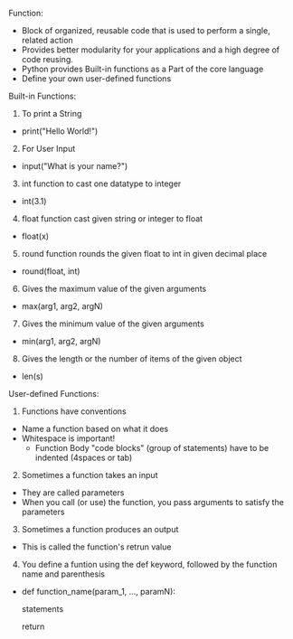 Function:
- Block of organized, reusable code that is used to perform a single, related action
- Provides better modularity for your applications and a high degree of code reusing.
- Python provides Built-in functions as a Part of the core language
- Define your own user-defined functions

Built-in Functions:
1) To print a String
- print("Hello World!") 

2) For User Input
- input("What is your name?")

3) int function to cast one datatype to integer
- int(3.1)

4) float function cast given string or integer to float
- float(x)

5) round function rounds the given float to int in given decimal place
- round(float, int)

6) Gives the maximum value of the given arguments 
- max(arg1, arg2, argN)

7) Gives the minimum value of the given arguments
- min(arg1, arg2, argN)

8) Gives the length or the number of items of the given object
- len(s)

User-defined Functions:
1) Functions have conventions
- Name a function based on what it does
- Whitespace is important!
    - Function Body "code blocks" (group of statements) have to be indented (4spaces or tab) 

2) Sometimes a function takes an input 
- They are called parameters
- When you call (or use) the function, you pass arguments to satisfy the parameters

3) Sometimes a function produces an output
- This is called the function's retrun value

4) You define a funtion using the def keyword, followed by the function name and parenthesis
- def function_name(param_1, ..., paramN):

    statements
    
    return


```python

```
